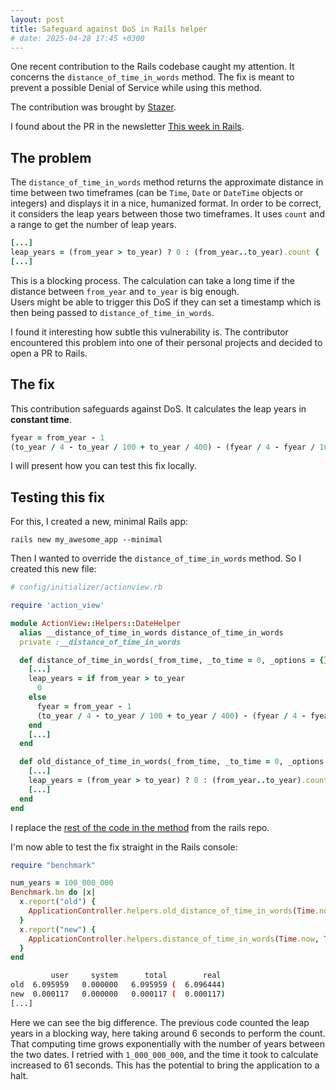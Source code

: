 ```yaml
---
layout: post
title: Safeguard against DoS in Rails helper
# date: 2025-04-28 17:45 +0300
---
```


One recent contribution to the Rails codebase caught my attention. It concerns the `distance_of_time_in_words` method. The fix is meant to prevent a possible Denial of Service while using this method.

The contribution was brought by [Stazer](https://github.com/Stazer).

I found about the PR in the newsletter [This week in Rails](https://world.hey.com/this.week.in.rails/improved-leap-year-counting-performance-and-more-4c28a8ac).

## The problem
The `distance_of_time_in_words` method returns the approximate distance in time between two timeframes (can be `Time`, `Date` or `DateTime` objects or integers) and displays it in a nice, humanized format.
In order to be correct, it considers the leap years between those two timeframes. It uses `count` and a range to get the number of leap years.

```rb
[...]
leap_years = (from_year > to_year) ? 0 : (from_year..to_year).count { |x| Date.leap?(x) }
[...]
```

This is a blocking process. The calculation can take a long time if the distance between `from_year` and `to_year` is big enough.    
Users might be able to trigger this DoS if they can set a timestamp which is then being passed to `distance_of_time_in_words`.

I found it interesting how subtle this vulnerability is. The contributor encountered this problem into one of their personal projects and decided to open a PR to Rails.

## The fix
This contribution safeguards against DoS. It calculates the leap years in **constant time**.
```rb
fyear = from_year - 1
(to_year / 4 - to_year / 100 + to_year / 400) - (fyear / 4 - fyear / 100 + fyear / 400)
```

I will present how you can test this fix locally.

## Testing this fix
For this, I created a new, minimal Rails app:
```
rails new my_awesome_app --minimal 
```
Then I wanted to override the `distance_of_time_in_words` method. So I created this new file:
```rb
# config/initializer/actionview.rb

require 'action_view'

module ActionView::Helpers::DateHelper
  alias __distance_of_time_in_words distance_of_time_in_words
  private :__distance_of_time_in_words

  def distance_of_time_in_words(_from_time, _to_time = 0, _options = {})
    [...]
    leap_years = if from_year > to_year
      0
    else
      fyear = from_year - 1
      (to_year / 4 - to_year / 100 + to_year / 400) - (fyear / 4 - fyear / 100 + fyear / 400)
    end
    [...]
  end

  def old_distance_of_time_in_words(_from_time, _to_time = 0, _options = {})
    [...]
    leap_years = (from_year > to_year) ? 0 : (from_year..to_year).count { |x| Date.leap?(x) }
    [...]
  end
end
```
I replace the [rest of the code in the method](https://github.com/Stazer/rails/blob/f08836bea882c4daa0cf498f8374416c6d2c74d2/actionview/lib/action_view/helpers/date_helper.rb#L96) from the rails repo.

I'm now able to test the fix straight in the Rails console:
```rb
require "benchmark"

num_years = 100_000_000
Benchmark.bm do |x|
  x.report("old") { 
    ApplicationController.helpers.old_distance_of_time_in_words(Time.now, Time.now + num_years.years)
  }
  x.report("new") {
    ApplicationController.helpers.distance_of_time_in_words(Time.now, Time.now + num_years.years)
  }
end
```

```sh
         user     system      total        real
old  6.095959   0.000000   6.095959 (  6.096444)
new  0.000117   0.000000   0.000117 (  0.000117)
[...]
```
Here we can see the big difference. The previous code counted the leap years in a blocking way, here taking around 6 seconds to perform the count.   
That computing time grows exponentially with the number of years between the two dates. I retried with `1_000_000_000`, and the time it took to calculate increased to 61 seconds. This has the potential to bring the application to a halt.




<!-- Present the contribution
Explain how to test it
- override helper methods in Rails
- benchmark the code
Show how it fixes the  -->
